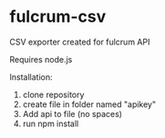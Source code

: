 # fulcrum-csv
CSV exporter created for fulcrum API

Requires node.js 

Installation:
1. clone repository
2. create file in folder named "apikey"
3. Add api to file (no spaces)
4. run npm install
